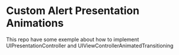 # Custom Alert Presentation Animations

This repo have some exemple about how to implement UIPresentationController and UIViewControllerAnimatedTransitioning
